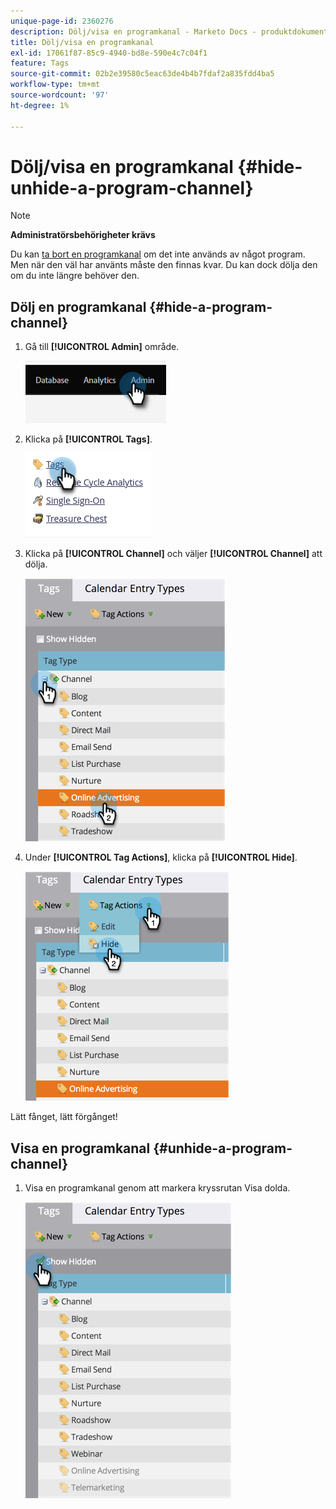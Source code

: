 ```yaml
---
unique-page-id: 2360276
description: Dölj/visa en programkanal - Marketo Docs - produktdokumentation
title: Dölj/visa en programkanal
exl-id: 17061f87-85c9-4940-bd8e-590e4c7c04f1
feature: Tags
source-git-commit: 02b2e39580c5eac63de4b4b7fdaf2a835fdd4ba5
workflow-type: tm+mt
source-wordcount: '97'
ht-degree: 1%

---
```


# Dölj/visa en programkanal {#hide-unhide-a-program-channel}

>[!NOTE]
>
>**Administratörsbehörigheter krävs**

Du kan [ta bort en programkanal](/help/marketo/product-docs/administration/tags/delete-a-program-channel.md) om det inte används av något program.  Men när den väl har använts måste den finnas kvar.  Du kan dock dölja den om du inte längre behöver den.

## Dölj en programkanal {#hide-a-program-channel}

1. Gå till **[!UICONTROL Admin]** område.

   ![](assets/hide-unhide-a-program-channel-1.png)

1. Klicka på **[!UICONTROL Tags]**.

   ![](assets/hide-unhide-a-program-channel-2.png)

1. Klicka på **[!UICONTROL Channel]** och väljer **[!UICONTROL Channel]** att dölja.

   ![](assets/hide-unhide-a-program-channel-3.png)

1. Under **[!UICONTROL Tag Actions]**, klicka på **[!UICONTROL Hide]**.

   ![](assets/hide-unhide-a-program-channel-4.png)

Lätt fånget, lätt förgånget!

## Visa en programkanal {#unhide-a-program-channel}

1. Visa en programkanal genom att markera kryssrutan Visa dolda.

   ![](assets/hide-unhide-a-program-channel-5.png)
